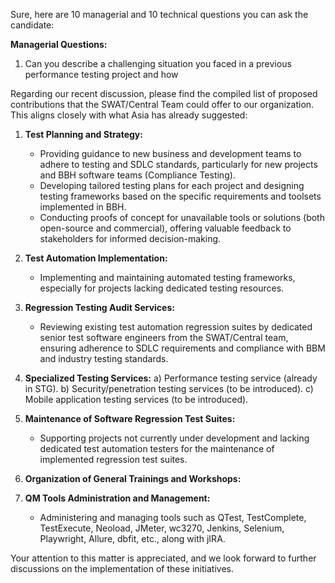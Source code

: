 Sure, here are 10 managerial and 10 technical questions you can ask the candidate:

**Managerial Questions:**

1. Can you describe a challenging situation you faced in a previous performance testing project and how 


Regarding our recent discussion, please find the compiled list of proposed contributions that the SWAT/Central Team could offer to our organization. This aligns closely with what Asia has already suggested:

1. **Test Planning and Strategy:**
   - Providing guidance to new business and development teams to adhere to testing and SDLC standards, particularly for new projects and BBH software teams (Compliance Testing).
   - Developing tailored testing plans for each project and designing testing frameworks based on the specific requirements and toolsets implemented in BBH.
   - Conducting proofs of concept for unavailable tools or solutions (both open-source and commercial), offering valuable feedback to stakeholders for informed decision-making.

2. **Test Automation Implementation:**
   - Implementing and maintaining automated testing frameworks, especially for projects lacking dedicated testing resources.

3. **Regression Testing Audit Services:**
   - Reviewing existing test automation regression suites by dedicated senior test software engineers from the SWAT/Central team, ensuring adherence to SDLC requirements and compliance with BBM and industry testing standards.

4. **Specialized Testing Services:**
   a) Performance testing service (already in STG).
   b) Security/penetration testing services (to be introduced).
   c) Mobile application testing services (to be introduced).

5. **Maintenance of Software Regression Test Suites:**
   - Supporting projects not currently under development and lacking dedicated test automation testers for the maintenance of implemented regression test suites.

6. **Organization of General Trainings and Workshops:**

7. **QM Tools Administration and Management:**
   - Administering and managing tools such as QTest, TestComplete, TestExecute, Neoload, JMeter, wc3270, Jenkins, Selenium, Playwright, Allure, dbfit, etc., along with jIRA.

Your attention to this matter is appreciated, and we look forward to further discussions on the implementation of these initiatives.
